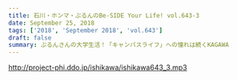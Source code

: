 ```yaml
---
title: 石川・ホンマ・ぶるんのBe-SIDE Your Life! vol.643-3
date: September 25, 2018
tags: ['2018', 'September 2018', 'vol.643']
draft: false
summary: ぶるんさんの大学生活！「キャンパスライフ」への憧れは続くKAGAWA
---
```


http://project-phi.ddo.jp/ishikawa/ishikawa643_3.mp3